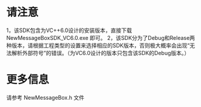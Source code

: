# 请注意
  1，该SDK包含为VC++6.0设计的安装版本，直接下载 NewMessageBoxSDK_VC6.0.exe 即可。
  2，该SDK分为了Debug和Release两种版本，请根据工程类型的设置来选择相应的SDK版本，否则极大概率会出现“无法解析外部符号”的错误。（为VC6.0设计的版本只包含该SDK的Debug版本。）

# 更多信息
  请参考 NewMessageBox.h 文件

